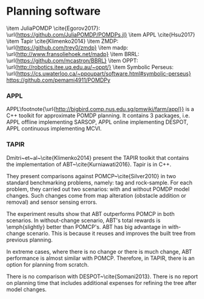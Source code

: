 # Planning software

\item JuliaPOMDP \cite{Egorov2017}: \url{https://github.com/JuliaPOMDP/POMDPs.jl}
\item APPL \cite{Hsu2017}
\item Tapir \cite{Klimenko2014}
\item ZMDP: \url{https://github.com/trey0/zmdp}
\item madp: \url{http://www.fransoliehoek.net/madp}
\item BRRL: \url{https://github.com/mcastron/BBRL}
\item OPPT: \url{http://robotics.itee.uq.edu.au/~oppt/}
\item Symbolic Perseus: \url{https://cs.uwaterloo.ca/~ppoupart/software.html#symbolic-perseus}
https://github.com/pemami4911/POMDPy

### APPL
APPL\footnote{\url{http://bigbird.comp.nus.edu.sg/pmwiki/farm/appl}}
is a C++ toolkit for approximate POMDP planning.
It contains 3 packages, i.e.
APPL offline implementing SARSOP,
APPL online implementing DESPOT,
APPL continuous implementing MCVI.

### TAPIR
Dmitri~et~al~\cite{Klimenko2014} present the TAPIR toolkit that contains the implementation of ABT~\cite{Kurniawati2016}.
Tapir is in C++.

They present comparisons against POMCP~\cite{Silver2010} in two standard benchmarking problems, namely: tag and rock-sample.
For each problem, they carried out two scenarios: with and without POMDP model changes.
Such changes come from map alteration (obstacle addition or removal) and sensor sensing errors.

The experiment results show that ABT outperforms POMCP in both scenarios.
In without-change scenario, ABT's total rewards is \emph{slightly} better than POMCP's.
ABT has big advantage in with-change scenario.
This is because it reuses and improves the built tree from previous planning.

In extreme cases, where there is no change or there is much change, ABT performance is almost similar with POMCP.
Therefore, in TAPIR, there is an option for planning from scratch.

There is no comparison with DESPOT~\cite{Somani2013}.
There is no report on planning time that includes additional expenses for refining the tree after model changes.
